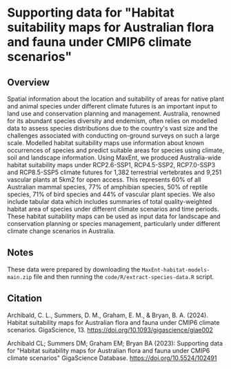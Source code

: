 # Supporting data for "Habitat suitability maps for Australian flora and fauna under CMIP6 climate scenarios"

## Overview

Spatial information about the location and suitability of areas for native plant and animal species under different climate futures is an important input to land use and conservation planning and management. Australia, renowned for its abundant species diversity and endemism, often relies on modelled data to assess species distributions due to the country's vast size and the challenges associated with conducting on-ground surveys on such a large scale. Modelled habitat suitability maps use information about known occurrences of species and predict suitable areas for species using climate, soil and landscape information. Using MaxEnt, we produced Australia-wide habitat suitability maps under RCP2.6-SSP1, RCP4.5-SSP2, RCP7.0-SSP3 and RCP8.5-SSP5 climate futures for 1,382 terrestrial vertebrates and 9,251 vascular plants at 5km2 for open access. This represents 60% of all Australian mammal species, 77% of amphibian species, 50% of reptile species, 71% of bird species and 44% of vascular plant species. We also include tabular data which includes summaries of total quality-weighted habitat area of species under different climate scenarios and time periods. These habitat suitability maps can be used as input data for landscape and conservation planning or species management, particularly under different climate change scenarios in Australia.

## Notes

These data were prepared by downloading the `MaxEnt-habitat-models-main.zip` file and then running the `code/R/extract-species-data.R` script.

## Citation

Archibald, C. L., Summers, D. M., Graham, E. M., & Bryan, B. A. (2024). Habitat suitability maps for Australian flora and fauna under CMIP6 climate scenarios. GigaScience, 13. https://doi.org/10.1093/gigascience/giae002

Archibald CL; Summers DM; Graham EM; Bryan BA (2023): Supporting data for "Habitat suitability maps for Australian flora and fauna under CMIP6 climate scenarios" GigaScience Database. https://doi.org/10.5524/102491
